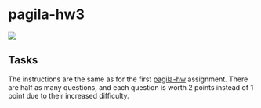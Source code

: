 # pagila-hw3
[![](https://github.com/ceejay-el/pagila-hw3/workflows/tests/badge.svg)](https://github.com/ceejay-el/pagila-hw3/actions?query=workflow%3Atests)

## Tasks

The instructions are the same as for the first [pagila-hw](https://github.com/mikeizbicki/pagila-hw) assignment.
There are half as many questions, and each question is worth 2 points instead of 1 point due to their increased difficulty.
